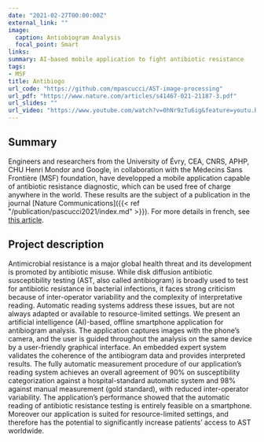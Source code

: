 ```yaml
---
date: "2021-02-27T00:00:00Z"
external_link: ""
image:
  caption: Antiobiogram Analysis
  focal_point: Smart
links:
summary: AI-based mobile application to fight antibiotic resistance
tags:
- MSF
title: Antibiogo
url_code: "https://github.com/mpascucci/AST-image-processing"
url_pdf: "https://www.nature.com/articles/s41467-021-21187-3.pdf"
url_slides: ""
url_video: "https://www.youtube.com/watch?v=0hNr9zTu6ig&feature=youtu.be"
---
```

## Summary
Engineers and researchers from the University of Évry, CEA, CNRS, APHP, CHU Henri Mondor and Google, in collaboration with the Médecins Sans Frontière (MSF) foundation, have developped a mobile application capable of  antibiotic resistance diagnostic, which can be used free of charge anywhere in the world. These results are the subject of a publication in the journal [Nature Communications]({{< ref "/publication/pascucci2021/index.md" >}}).
For more details in french, see <a href= "https://dataanalyticspost.com/une-ia-qui-va-faire-reculer-lantibioresistance/">this article</a>.


## Project description
Antimicrobial resistance is a major global health threat and its development is promoted by antibiotic misuse. While disk diffusion antibiotic susceptibility testing (AST, also called antibiogram) is broadly used to test for antibiotic resistance in bacterial infections, it faces strong criticism because of inter-operator variability and the complexity of interpretative reading. Automatic reading systems address these issues, but are not always adapted or available to resource-limited settings. We present an artificial intelligence (AI)-based, offline smartphone application for antibiogram analysis. The application captures images with the phone’s camera, and the user is guided throughout the analysis on the same device by a user-friendly graphical interface. An embedded expert system validates the coherence of the antibiogram data and provides interpreted results. The fully automatic measurement procedure of our application’s reading system achieves an overall agreement of 90% on susceptibility categorization against a hospital-standard automatic system and 98% against manual measurement (gold standard), with reduced inter-operator variability. The application’s performance showed that the automatic reading of antibiotic resistance testing is entirely feasible on a smartphone. Moreover our application is suited for resource-limited settings, and therefore has the potential to significantly increase patients’ access to AST worldwide.

